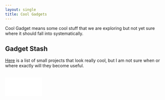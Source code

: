 ```yaml
---
layout: single
title: Cool Gadgets
---
```


Cool Gadget means some cool stuff that we are exploring but not yet sure where it should fall into systematically.

## Gadget Stash

[Here](./gadget-stash.md) is a list of small projects that look really cool, but I am not sure when or where exactly will they become useful.

<br/>

<iframe data-aa="1177860" src="//ad.a-ads.com/1177860?size=120x60" scrolling="no" style="width:120px; height:60px; border:0px; padding:0; overflow:hidden" allowtransparency="true"></iframe>

